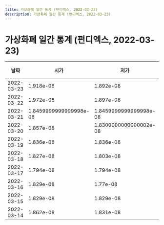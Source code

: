 ```yaml
---
title: 가상화폐 일간 통계 (펀디엑스, 2022-03-23)
description: 가상화폐 일간 통계 (펀디엑스, 2022-03-23)
---
```



가상화폐 일간 통계 (펀디엑스, 2022-03-23)
===

|날짜|시가|저가|고가|종가|비고|
|--|--|--|--|--|--|
|2022-03-23|1.918e-08|1.892e-08|1.92e-08|1.92e-08|    |
|2022-03-22|1.972e-08|1.897e-08|1.972e-08|1.942e-08|    |
|2022-03-21|1.8459999999999998e-08|1.8459999999999998e-08|2.4e-08|1.9749999999999998e-08|    |
|2022-03-20|1.857e-08|1.8300000000000002e-08|1.876e-08|1.831e-08|    |
|2022-03-19|1.836e-08|1.836e-08|1.838e-08|1.838e-08|    |
|2022-03-18|1.827e-08|1.803e-08|1.84e-08|1.817e-08|    |
|2022-03-17|1.794e-08|1.794e-08|1.827e-08|1.827e-08|    |
|2022-03-16|1.829e-08|1.77e-08|1.855e-08|1.829e-08|    |
|2022-03-15|1.829e-08|1.829e-08|1.855e-08|1.831e-08|    |
|2022-03-14|1.862e-08|1.831e-08|1.8899999999999997e-08|1.836e-08|    |
